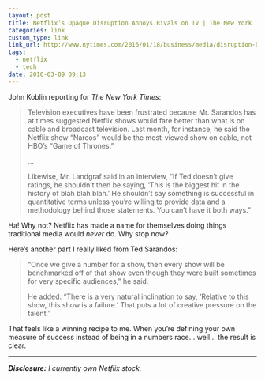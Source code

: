 ```yaml
---
layout: post
title: Netflix’s Opaque Disruption Annoys Rivals on TV | The New York Times
categories: link
custom_type: link
link_url: http://www.nytimes.com/2016/01/18/business/media/disruption-by-netflix-irks-tv-foes.html
tags:
  - netflix
  - tech
date: 2016-03-09 09:13
---
```

John Koblin reporting for *The New York Times*:

> Television executives have been frustrated because Mr. Sarandos has at times suggested Netflix shows would fare better than what is on cable and broadcast television. Last month, for instance, he said the Netflix show “Narcos” would be the most-viewed show on cable, not HBO’s “Game of Thrones.”
>
>…
>
> Likewise, Mr. Landgraf said in an interview, “If Ted doesn’t give ratings, he shouldn’t then be saying, ‘This is the biggest hit in the history of blah blah blah.’ He shouldn’t say something is successful in quantitative terms unless you’re willing to provide data and a methodology behind those statements. You can’t have it both ways.”

Ha! Why not? Netflix has made a name for themselves doing things traditional media would *never* do. Why stop now?

Here’s another part I really liked from Ted Sarandos:

> “Once we give a number for a show, then every show will be benchmarked off of that show even though they were built sometimes for very specific audiences,” he said.
>
> He added: “There is a very natural inclination to say, ‘Relative to this show, this show is a failure.’ That puts a lot of creative pressure on the talent.”

That feels like a winning recipe to me. When you’re defining your own measure of success instead of being in a numbers race… well… the result is clear.

***

***Disclosure:*** *I currently own Netflix stock.*

